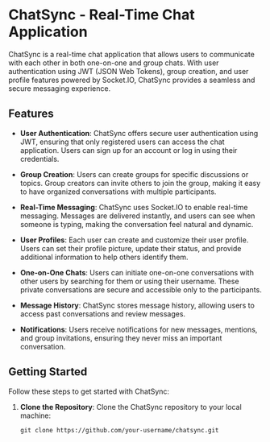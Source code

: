 # ChatSync - Real-Time Chat Application

ChatSync is a real-time chat application that allows users to communicate with each other in both one-on-one and group chats. With user authentication using JWT (JSON Web Tokens), group creation, and user profile features powered by Socket.IO, ChatSync provides a seamless and secure messaging experience.

## Features

- **User Authentication**: ChatSync offers secure user authentication using JWT, ensuring that only registered users can access the chat application. Users can sign up for an account or log in using their credentials.

- **Group Creation**: Users can create groups for specific discussions or topics. Group creators can invite others to join the group, making it easy to have organized conversations with multiple participants.

- **Real-Time Messaging**: ChatSync uses Socket.IO to enable real-time messaging. Messages are delivered instantly, and users can see when someone is typing, making the conversation feel natural and dynamic.

- **User Profiles**: Each user can create and customize their user profile. Users can set their profile picture, update their status, and provide additional information to help others identify them.

- **One-on-One Chats**: Users can initiate one-on-one conversations with other users by searching for them or using their username. These private conversations are secure and accessible only to the participants.

- **Message History**: ChatSync stores message history, allowing users to access past conversations and review messages.

- **Notifications**: Users receive notifications for new messages, mentions, and group invitations, ensuring they never miss an important conversation.


## Getting Started

Follow these steps to get started with ChatSync:

1. **Clone the Repository**: Clone the ChatSync repository to your local machine:

   ```shell
   git clone https://github.com/your-username/chatsync.git
